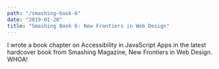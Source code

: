 ```yaml
---
path: "/smashing-book-6"
date: "2019-01-20"
title: "Smashing Book 6: New Frontiers in Web Design"
---
```


I wrote a book chapter on Accessibility in JavaScript Apps in the latest hardcover book from Smashing Magazine, New Frontiers in Web Design. WHOA!
